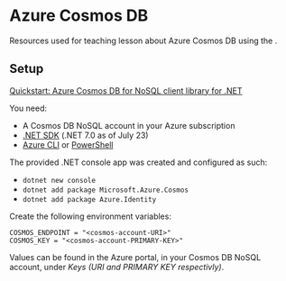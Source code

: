 # Azure Cosmos DB

Resources used for teaching lesson about Azure Cosmos DB using the .

## Setup

[Quickstart: Azure Cosmos DB for NoSQL client library for .NET](https://learn.microsoft.com/en-us/azure/cosmos-db/nosql/quickstart-dotnet?tabs=azure-portal%2Cwindows%2Cpasswordless%2Csign-in-azure-cli)

You need:
* A Cosmos DB NoSQL account in your Azure subscription
* [.NET SDK](https://dotnet.microsoft.com/en-us/download/dotnet) (.NET 7.0 as of July 23)
* [Azure CLI](https://learn.microsoft.com/en-us/cli/azure/) or [PowerShell](https://learn.microsoft.com/en-us/powershell/azure/?view=azps-10.1.0)

The provided .NET console app was created and configured as such:
* ``dotnet new console``
* ``dotnet add package Microsoft.Azure.Cosmos``
* ``dotnet add package Azure.Identity``

Create the following environment variables:
```
COSMOS_ENDPOINT = "<cosmos-account-URI>"
COSMOS_KEY = "<cosmos-account-PRIMARY-KEY>"
```

Values can be found in the Azure portal, in your Cosmos DB NoSQL account, under _Keys (URI and PRIMARY KEY respectivly)_.